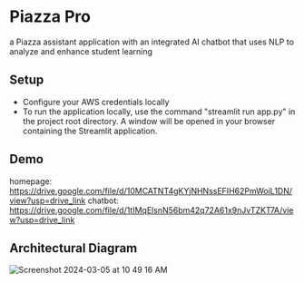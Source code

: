 # Piazza Pro
a Piazza assistant application with an integrated AI chatbot that uses NLP to analyze and enhance student learning

## Setup
- Configure your AWS credentials locally
- To run the application locally, use the command "streamlit run app.py" in the project root directory. A window will be opened in your browser containing the Streamlit application.

## Demo
homepage: https://drive.google.com/file/d/10MCATNT4gKYjNHNssEFIH62PmWoiL1DN/view?usp=drive_link
chatbot: https://drive.google.com/file/d/1tIMqElsnN56bm42q72A61x9nJvTZKT7A/view?usp=drive_link 

## Architectural Diagram
![Screenshot 2024-03-05 at 10 49 16 AM](https://github.com/sparky713/nlp-piazza-analysis-chatbot/assets/89681080/6eba7a82-751e-4fa0-9395-655bedbe360b)
